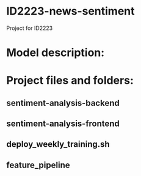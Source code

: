 # ID2223-news-sentiment
Project for ID2223


# Model description:

# Project files and folders:

## sentiment-analysis-backend
## sentiment-analysis-frontend
## deploy_weekly_training.sh
## feature_pipeline